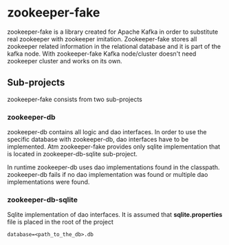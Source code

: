 # zookeeper-fake

zookeeper-fake is a library created for Apache Kafka in order to
substitute real zookeeper with zookeeper imitation. Zookeeper-fake stores
all zookeeper related information in the relational database and it is
part of the kafka node.
With zookeeper-fake Kafka node/cluster doesn't need zookeeper cluster
and works on its own.

## Sub-projects
zookeeper-fake consists from two sub-projects

### zookeeper-db
zookeeper-db contains all logic and dao interfaces. In order to use the
specific database with zookeeper-db, dao interfaces have to be implemented.
Atm zookeeper-fake provides only sqlite implementation that is located
in zookeeper-db-sqlite sub-project.

In runtime zookeeper-db uses dao implementations found in the classpath.
zookeeper-db fails if no dao implementation was found or multiple dao
implementations were found.

### zookeeper-db-sqlite
Sqlite implementation of dao interfaces. It is assumed that
**sqlite.properties** file is placed in the root of the project

    database=<path_to_the_db>.db